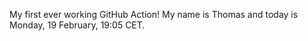 My first ever working GitHub Action!
My name is Thomas and today is Monday, 19 February, 19:05 CET. 

